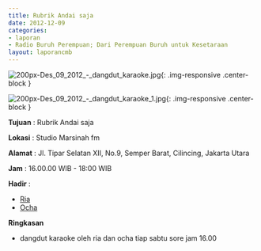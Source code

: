 ```yaml
---
title: Rubrik Andai saja 
date: 2012-12-09
categories:
- laporan
- Radio Buruh Perempuan; Dari Perempuan Buruh untuk Kesetaraan
layout: laporancmb
---
```



![200px-Des_09_2012_-_dangdut_karaoke.jpg](/uploads/200px-Des_09_2012_-_dangdut_karaoke.jpg){: .img-responsive .center-block }

![200px-Des_09_2012_-_dangdut_karaoke_1.jpg](/uploads/200px-Des_09_2012_-_dangdut_karaoke_1.jpg){: .img-responsive .center-block }


**Tujuan** : Rubrik Andai saja 

**Lokasi** : Studio Marsinah fm 

**Alamat** : Jl. Tipar Selatan XII, No.9, Semper Barat, Cilincing, Jakarta Utara 

**Jam** : 16.00.00 WIB - 18:00 WIB 

**Hadir** :
* [Ria](http://wiki.ciptamedia.org/wiki/Ria)
* [Ocha](http://wiki.ciptamedia.org/wiki/Ocha)

**Ringkasan**  
* dangdut karaoke oleh ria dan ocha tiap sabtu sore jam 16.00 
